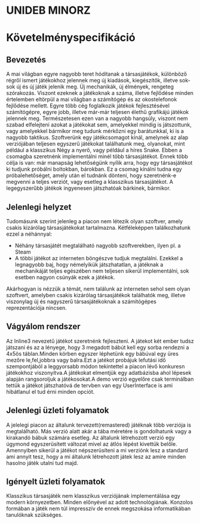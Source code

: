 # UNIDEB MINORZ
# Követelményspecifikáció

## Bevezetés

A mai világban egyre nagyobb teret hódítanak a társasjátékok,
különböző régről ismert játékokhoz jelennek meg új kiadások,
kiegészítők, illetve sok-sok új és új játék jelenik meg.
Új mechanikák, új élmények, rengeteg szórakozás.
Viszont ezeknek a játékoknak a száma, illetve fejlődése
minden értelemben eltörpül a mai világban a számítógép és az
okostelefonok fejlődése mellett. Egyre több cég foglalkozik
játékok fejlesztésével számítógépre, egyre jobb, illetve
már-már teljesen élethű grafikájú játékok jelennek meg.
Természetesen ezen van a nagyobb hangsúly, viszont nem szabad
elfelejteni azokat a játékokat sem, amelyekkel mindig is játszottunk,
vagy amelyekkel bármikor meg tudunk mérkőzni egy barátunkkal,
ki is a nagyobb taktikus.
Szoftverünk egy játékcsomagot kínál, amelynek az alap verziójában
teljesen egyszerű játékokat találhatunk meg, olyanokat, mint
például a klasszikus Négy a nyerő, vagy például a híres Snake.
Ebben a csomagba szeretnénk implementálni minél több
társasjátékot.
Ennek több célja is van: már manapság lehetőségünk nyílik
arra, hogy egy társasjátékot ki tudjunk próbálni boltokban,
bárokban. Ez a csomag kínálni tudna egy próbalehetőséget,
amely után el tudnánk dönteni, hogy szeretnénk-e megvenni a
teljes verziót, vagy esetleg a klasszikus társasjátékot.
A legegyszerűbb játékok ingyenesen játszhatóak bárkinek,
bármikor.

## Jelenlegi helyzet

Tudomásunk szerint jelenleg a piacon nem létezik olyan szoftver,
amely csakis kizárólag társasjátékokat tartalmazna.
Kétféleképpen találkozhatunk ezzel a néhánnyal:
- Néhány társasjátét megtalálható nagyobb szoftverekben,
ilyen pl. a Steam
- A többi játékot az interneten böngészve tudjuk megtalálni.
Ezekkel a legnagyobb baj, hogy némelyikük játszhatatlan,
a játéknak a mechanikáját teljes egészében nem teljesen 
sikerül implementálni, sok esetben nagyon csúnyák ezek a játékok.

Akárhogyan is nézzük a témát, nem találunk az interneten
sehol sem olyan szoftvert, amelyben csakis kizárólag társasjátékok
találhatók meg, illetve viszonylag új és nagyszerű társasjátékoknak
a számítógépes reprezentációja nincsen.

## Vágyálom rendszer

Az Inline3 nevezetű játékot szeretnénk fejleszteni.
A játekot két ember tudsz játszani és az a lényege, hogy 3 megadott bábút
kell egy sorba rendezni a 4x5ös táblan.Minden körben egyszer léphetünk egy bábúval
egy üres mezőre le,fel,jobbra vagy balra.Ezt a jatékot probájuk lefutási idő 
szempontjából a leggyorsabb módon tekintettel a piacon lévő konkuresn
játékokhoz viszonyítva.A játékokat elmentjük egy adatbázisba ahol lépesek 
alapján rangsoroljuk a játékosokat.A demo verzió egyelőre csak terminálban tettük a játékot 
játszhatóvá de tervben van egy UserInterface is ami hibátlanul el tud érni minden opciót.

## Jelenlegi üzleti folyamatok

A jelelegi piacon az általunk tervezett(remastered) játéknak
több verziója is megtalálható. Más verzió alatt akár a tába
méretére is gondolhatunk vagy a kirakandó bábuk számára esetleg.
Az általunk létrehozott verzió egy úgymond egyszerüsített változat
mivel az átlós lépést kivettük belőle. Amennyiben sikerül a játékot 
népszerüsíteni a mi verziónk lesz a standard ami annyit tesz, hogy 
a mi általunk létrehozott játek lesz az amire minden hasolno játék 
utalni tud majd.

## Igényelt üzleti folyamatok

Klasszikus társasjáték nem klasszikus verziójának implementálása egy modern környezetben. Minden előnyével az adott 
technológiának. Konzolos formában a játék nem túl impresszív de ennek megszokása informatikában tanulóknak szükséges.










